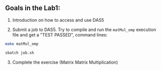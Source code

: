 ## Goals in the Lab1:

1. Introduction on how to access and use DAS5

2. Submit a job to DAS5. Try to compile and run the `matMul_omp` execution file and get a "TEST PASSED", command lines:

```sh
make matMul_omp

sbatch job.sh
```

3. Complete the exercise (Matrix Matrix Multiplication)
